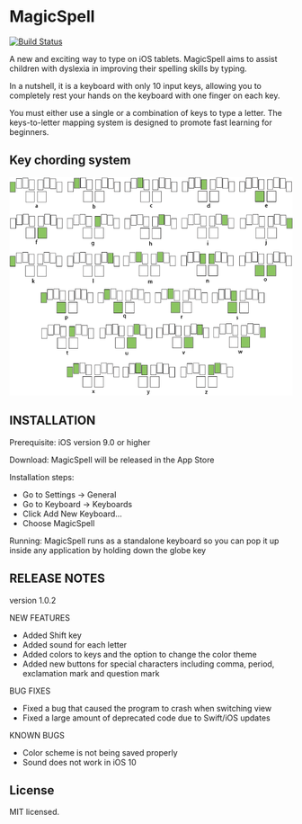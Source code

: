 # MagicSpell
[![Build Status](https://travis-ci.org/baodvu/MagicSpell.svg?branch=master)](https://travis-ci.org/baodvu/MagicSpell)

A new and exciting way to type on iOS tablets.
MagicSpell aims to assist children with dyslexia in improving their spelling skills by typing.

In a nutshell, it is a keyboard with only 10 input keys, allowing you to completely rest your hands on the keyboard with one finger on each key.

You must either use a single or a combination of keys to type a letter. The keys-to-letter mapping system is designed to promote fast learning for beginners.

## Key chording system
![Alt text](keyboard.png "Key chording system")

INSTALLATION
---------

Prerequisite:
	iOS version 9.0 or higher

Download: MagicSpell will be released in the App Store

Installation steps:
- Go to Settings → General
- Go to Keyboard → Keyboards
- Click Add New Keyboard…
- Choose MagicSpell

Running:
  MagicSpell runs as a standalone keyboard so you can pop it up inside any application by holding down the globe key
  
RELEASE NOTES
---------
version  1.0.2

NEW FEATURES
- Added Shift key
- Added sound for each letter
- Added colors to keys and the option to change the color theme
- Added new buttons for special characters including comma, period, exclamation mark and question mark
	
BUG FIXES
- Fixed a bug that caused the program to crash when switching view
- Fixed a large amount of deprecated code due to Swift/iOS updates

KNOWN BUGS
- Color scheme is not being saved properly
- Sound does not work in iOS 10
  
## License
MIT licensed.
